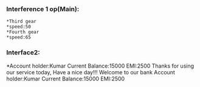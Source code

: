 ### Interference 1 op(Main):
    *Third gear
    *speed:50
    *Fourth gear
    *speed:65
### Interface2:
*Account holder:Kumar
Current Balance:15000
EMI:2500
Thanks for using our service today, Have a nice day!!!
Welcome to our bank
Account holder:Kumar
Current Balance:15000
EMI:2500